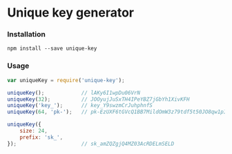 # Unique key generator
### Installation

```shell
npm install --save unique-key
```

### Usage
```javascript
var uniqueKey = require('unique-key');

uniqueKey();            // lAKy6I1wpDu06VrN
uniqueKey(32);          // JOOyujJuSxTH4IPeYBZ7jGbYh1XivKFH
uniqueKey('key_');      // key_Y9swzmCrJuhphnfS
uniqueKey(64, 'pk-');   // pk-EzUXF6tGVcQ1BB7MildOmW3z79tdf5t50JO8qw1pImz76W4icuPol7XcWborLqfj

uniqueKey({
    size: 24,
    prefix: 'sk_',
});                     // sk_amZQZgjQ4MZ03AcRDELmSELD